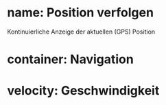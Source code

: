 ﻿# name: Position verfolgen

Kontinuierliche Anzeige der aktuellen (GPS) Position

# container: Navigation

# velocity: Geschwindigkeit